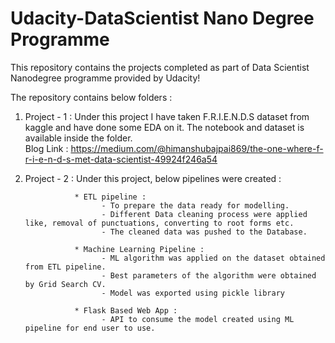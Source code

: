 # Udacity-DataScientist Nano Degree Programme
This repository contains the projects completed as part of Data Scientist Nanodegree programme provided by Udacity!

The repository contains below folders :

1. Project - 1 : Under this project I have taken F.R.I.E.N.D.S dataset from kaggle and have done some EDA on it. The notebook and dataset
                 is available inside the folder.                 
                 Blog Link : https://medium.com/@himanshubajpai869/the-one-where-f-r-i-e-n-d-s-met-data-scientist-49924f246a54
                 
2. Project - 2 : Under this project, below pipelines were created :

                  * ETL pipeline : 
                        - To prepare the data ready for modelling.
                        - Different Data cleaning process were applied like, removal of punctuations, converting to root forms etc.
                        - The cleaned data was pushed to the Database.
                        
                  * Machine Learning Pipeline :
                        - ML algorithm was applied on the dataset obtained from ETL pipeline.
                        - Best parameters of the algorithm were obtained by Grid Search CV.
                        - Model was exported using pickle library
                        
                  * Flask Based Web App :
                        - API to consume the model created using ML pipeline for end user to use.
                        
                  
                                    
                 
